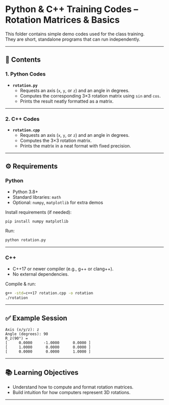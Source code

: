 # Python & C++ Training Codes – Rotation Matrices & Basics

This folder contains simple demo codes used for the class training.  
They are short, standalone programs that can run independently.  

---

## 📌 Contents

### 1. **Python Codes**
- **`rotation.py`**  
  - Requests an axis (`x`, `y`, or `z`) and an angle in degrees.  
  - Computes the corresponding 3×3 rotation matrix using `sin` and `cos`.  
  - Prints the result neatly formatted as a matrix.  


---

### 2. **C++ Codes**
- **`rotation.cpp`**  
  - Requests an axis (`x`, `y`, or `z`) and an angle in degrees.  
  - Computes the 3×3 rotation matrix.  
  - Prints the matrix in a neat format with fixed precision.  

---

## ⚙️ Requirements

### Python
- Python 3.8+  
- Standard libraries: `math`  
- Optional: `numpy`, `matplotlib` for extra demos  

Install requirements (if needed):
```bash
pip install numpy matplotlib
```

Run:
```bash
python rotation.py
```

---

### C++
- C++17 or newer compiler (e.g., g++ or clang++).  
- No external dependencies.  

Compile & run:
```bash
g++ -std=c++17 rotation.cpp -o rotation
./rotation
```



---

## ✅ Example Session

```text
Axis (x/y/z): z
Angle (degrees): 90
R_z(90°) =
[     0.0000     -1.0000      0.0000 ]
[     1.0000      0.0000      0.0000 ]
[     0.0000      0.0000      1.0000 ]
```

---

## 📚 Learning Objectives

- Understand how to compute and format rotation matrices.  
- Build intuition for how computers represent 3D rotations.  

---
